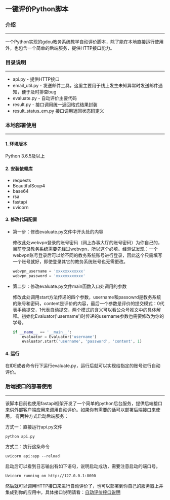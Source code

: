 ## 一键评价Python脚本
### 介绍
---
一个Python实现的gdou教务系统教学自动评价脚本，除了能在本地直接运行使用外，也包含一个简单的后端服务，提供HTTP接口能力。
### 目录说明
---
+ api.py - 提供HTTP接口
+ email_util.py - 发送邮件工具，这里主要用于线上发生未知异常时发送邮件通知，便于及时排查bug
+ evaluate.py - 自动评价主要代码
+ result.py - 接口调用统一返回格式结果封装
+ result_status_em.py 接口调用返回状态码定义

### 本地部署使用
---
#### 1. 环境版本
Python 3.6.5及以上

#### 2. 安装依赖库
+ requests
+ BeautifulSoup4
+ base64
+ rsa
+ fastapi
+ uvicorn
#### 3. 修改代码配置
+ 第一步：修改evaluate.py文件中开头处的内容
    
    修改此处webvpn登录的账号密码（网上办事大厅的账号密码）为你自己的，目前登录教务系统需要先经过webvpn，所以这个必填。经测试发现：一个webvpn账号登录后可以给不同的教务系统账号进行登录，因此这个只需填写一个账号就好，即使登录其它的教务系统账号也无需更改。
    ```python
    webvpn_username = 'xxxxxxxxxxxx'
    webvpn_password = 'xxxxxxxxxxxx'
    
    ```

+ 第二步：修改evaluate.py文件main函数入口处调用的参数

    修改此处调用start方法传递的四个参数，username和passowrd是教务系统的账号和密码，content是评价的内容，最后一个参数是评价的提交模式：0代表手动提交，1代表自动提交，两个模式的含义可以看公众号推文中的具体解释。初始化Evaluator('username')时传递的username参数也需要修改为你的学号。
    ```python
    if __name__ == '__main__':
        evaluator = Evaluator('username')
        evaluator.start('username', 'password', 'content', 1)
    ```

#### 4. 运行
在IDE或者命令行下运行evaluate.py，运行后就可以实现给指定的账号进行自动评价。

### 后端接口的部署使用
---
该脚本目前也使用fastapi框架开发了一个简单的python后台服务，提供后端接口来供外部客户端应用来调用自动评价。如果你有需要的话可以部署后端接口来使用。
有两种方式启动后端服务：

方式一：直接运行api.py文件
```shell
python api.py
```
方式二：执行这条命令
```shell
uvicorn api:app --reload
```
启动后可以看到日志输出有如下语句，说明启动成功，需要注意启动的端口号。
```shell
Uvicorn running on http://127.0.0.1:8000
```
然后就可以调用HTTP接口来进行自动评价了，也可以部署到你自己的服务器上并集成到你的应用中。具体接口说明请看：<a href="http://www.starix.top/temp/file/evaluate.pdf" target="_blank">自动评价接口说明</a>